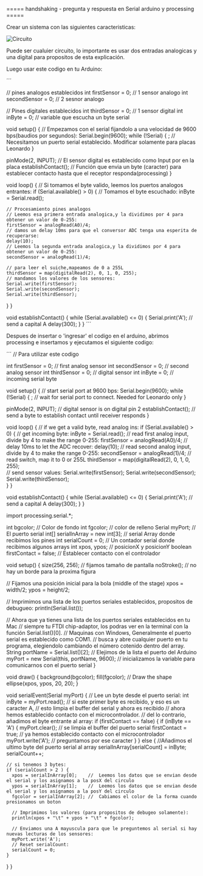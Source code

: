 ===== handshaking - pregunta y respuesta en Serial arduino y processing =====

Crear un sistema con las siguientes caracteristicas:

![Circuito](http://arduino.cc/en/uploads/Tutorial/SerialCallResponse-circuit3.png)

Puede ser cualuier circuito, lo importante es usar dos entradas analogicas y una digital para propositos de esta explicación.

Luego usar este codigo en tu Arduino:

´´´

//  pines analogos establecidos
int firstSensor = 0;    // 1 sensor analogo
int secondSensor = 0;   // 2 sesnor analogo

//  Pines digitales establecidos
int thirdSensor = 0;    // 1 sensor digital
int inByte = 0;         // variable que escucha un byte serial

void setup()
{
  // Empezamos con el serial fijandolo a una velocidad de 9600  bps(baudios por segundos):
  Serial.begin(9600);
  while (!Serial) {
    ; // Necesitamos un puerto serial establecido. Modificar solamente para placas Leonardo
  }

  pinMode(2, INPUT);   // El sensor digital es establecido como Input por en la placa
  establishContact();  // Función que envia un byte (caracter) para establecer contacto hasta que el receptor responda(processing)
}

void loop()
{
  // Si tomamos el byte valido, leemos los puertos analogos entrantes:
  if (Serial.available() > 0) {
    // Tomamos el byte escuchado:
    inByte = Serial.read();

    // Procesamiento pines analogos
    // Leemos esa primera entrada analogica,y la dividimos por 4 para obtener un valor de 0-255:
    firstSensor = analogRead(A0)/4;
    // damos un delay 10ms para que el conversor ADC tenga una esperita de recuperarse:
    delay(10);
    // Leemos la segunda entrada analogica,y la dividimos por 4 para obtener un valor de 0-255:
    secondSensor = analogRead(1)/4;

    // para leer el suiche,mapeamos de 0 a 255L
    thirdSensor = map(digitalRead(2), 0, 1, 0, 255);  
    // mandamos los valores de los sensores:
    Serial.write(firstSensor);
    Serial.write(secondSensor);
    Serial.write(thirdSensor);               
  }
}

void establishContact() {
  while (Serial.available() <= 0) {
    Serial.print('A');   // send a capital A
    delay(300);
  }
}
´´´

Despues de insertar o 'ingresar' el codigo en el arduino, abrimos processing e insertamos y ejecutamos el siguiente codigo:

´´´
//  Para utilizar este codigo

int firstSensor = 0;    // first analog sensor
int secondSensor = 0;   // second analog sensor
int thirdSensor = 0;    // digital sensor
int inByte = 0;         // incoming serial byte

void setup()
{
  // start serial port at 9600 bps:
  Serial.begin(9600);
  while (!Serial) {
    ; // wait for serial port to connect. Needed for Leonardo only
  }

  pinMode(2, INPUT);   // digital sensor is on digital pin 2
  establishContact();  // send a byte to establish contact until receiver responds 
}

void loop()
{
  // if we get a valid byte, read analog ins:
  if (Serial.available() > 0) {
    // get incoming byte:
    inByte = Serial.read();
    // read first analog input, divide by 4 to make the range 0-255:
    firstSensor = analogRead(A0)/4;
    // delay 10ms to let the ADC recover:
    delay(10);
    // read second analog input, divide by 4 to make the range 0-255:
    secondSensor = analogRead(1)/4;
    // read  switch, map it to 0 or 255L
    thirdSensor = map(digitalRead(2), 0, 1, 0, 255);  
    // send sensor values:
    Serial.write(firstSensor);
    Serial.write(secondSensor);
    Serial.write(thirdSensor);               
  }
}

void establishContact() {
  while (Serial.available() <= 0) {
    Serial.print('A');   // send a capital A
    delay(300);
  }
}

import processing.serial.*;

int bgcolor;                         // Color de fondo
int fgcolor;                         // color de relleno
Serial myPort;                       // El puerto serial
int[] serialInArray = new int[3];    // serial Array donde recibimos los pines
int serialCount = 0;                 // Un contador serial donde recibimos algunos arrays
int xpos, ypos;                      // posicionX y posicionY
boolean firstContact = false;        // Establecer contacto con el controlador

void setup() {
  size(256, 256);  // fijamos tamaño de pantalla
  noStroke();      // no hay un borde para la proxima figura

  // Fijamos una posición inicial para la bola (middle of the stage)
  xpos = width/2;
  ypos = height/2;

  // Imprimimos una lista de los puertos seriales establecidos, propositos de debugueo:
  println(Serial.list());

  // Ahora que ya tienes una lista de los puertos seriales establecidos en tu Mac
  // siempre tu FTDI chip-adaptor, los podras ver en la terminal con la función Serial.list()[0].
  // Maquinas con Windows, Generalmente el puerto serial es establecido como COM1.
  // busca y abre cualquier puerto en tu programa, elegiendolo cambiando el número cotenido dentro del array.
  String portName = Serial.list()[2];        //  Elejimos de la lista el puerto del Arduino
  myPort = new Serial(this, portName, 9600); //  inicializamos la variable para comunicarnos con el puerto serial
}

void draw() {
  background(bgcolor);
  fill(fgcolor);
  // Draw the shape
  ellipse(xpos, ypos, 20, 20);
}


void serialEvent(Serial myPort) {
  // Lee un byte desde el puerto serial:
  int inByte = myPort.read();
  // si este primer byte es recibido, y eso es un caracter A,
  // esto limpia el buffer del serial y ahora es recibido
  // ahora hemos establecido contacto con el microcontrolador. 
  // del lo contrario, añadimos el byte entrante al array:
  if (firstContact == false) {
    if (inByte == 'A') { 
      myPort.clear();          // se limpia el buffer del puerto serial
      firstContact = true;     // ya hemos establecido contacto con el microcontrolador
      myPort.write('A');       // preguntamos por ese caracter
    } 
  } 
  else {
    //Añadimos el ultimo byte del puerto serial al array
    serialInArray[serialCount] = inByte;
    serialCount++;

    // si tenemos 3 bytes:
    if (serialCount > 2 ) {
      xpos = serialInArray[0];    //  Leemos los datos que se envian desde el serial y los asignamos a la posX del circulo
      ypos = serialInArray[1];    //  Leemos los datos que se envian desde el serial y los asignamos a la posY del circulo
      fgcolor = serialInArray[2]; //  Cabiamos el color de la forma cuando presionamos un boton    

      // Imprimimos los valores (para propositos de debugeo solamente):
      println(xpos + "\t" + ypos + "\t" + fgcolor);

      // Enviamos una A mayuscula para que le preguntemos al serial si hay nuevas lecturas de los sensores:
      myPort.write('A');
      // Reset serialCount:
      serialCount = 0;
    }
  }
}



